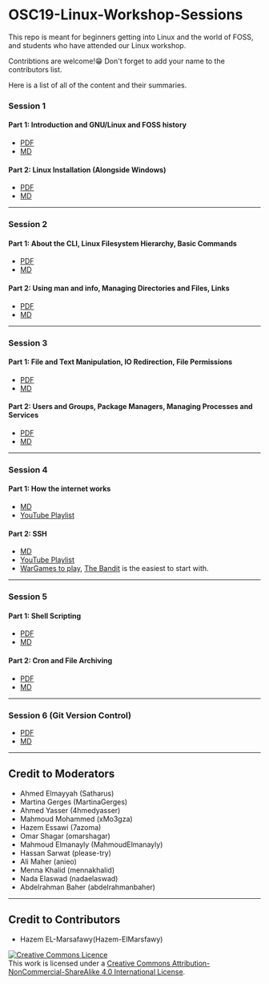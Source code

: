 # OSC19-Linux-Workshop-Sessions

This repo is meant for beginners getting into Linux and the world of FOSS, and students who have attended our Linux workshop. 

Contribtions are welcome!😁 Don't forget to add your name to the contributors list.


Here is a list of all of the content and their summaries.

### Session 1
#### Part 1: Introduction and GNU/Linux and FOSS history
- [PDF](./PDFs/Session%201/Session%231Part1.pdf)
- [MD](./Session%231Part1.md)

#### Part 2: Linux Installation (Alongside Windows)
- [PDF](./PDFs/Session%201/Session%231Part2.pdf)
- [MD](./Session%231Part2.md)
_________________
### Session 2
#### Part 1: About the CLI, Linux Filesystem Hierarchy, Basic Commands
- [PDF](./PDFs/Session%202/Session%232Part1.pdf)
- [MD](./Session%232Part1.md)

#### Part 2: Using man and info, Managing Directories and Files, Links
- [PDF](./PDFs/Session%202/Session%232Part2.pdf)
- [MD](./Session%232Part2.md)
_________________
### Session 3
#### Part 1: File and Text Manipulation, IO Redirection, File Permissions
- [PDF](./PDFs/Session%203/Session%233Part1.pdf)
- [MD](./Session%233Part1.md)

#### Part 2: Users and Groups, Package Managers, Managing Processes and Services
- [PDF](./PDFs/Session%203/Session%233Part2.pdf)
- [MD](./Session%233Part2.md)
_________________
### Session 4
#### Part 1: How the internet works
- [MD](./Session%234Part1.md)
- [YouTube Playlist](https://www.youtube.com/playlist?list=PLzdnOPI1iJNfMRZm5DDxco3UdsFegvuB7&)

#### Part 2: SSH
- [MD](./Session%234Part2.md)
- [YouTube Playlist](https://www.youtube.com/playlist?list=PLtK75qxsQaMII75AbcuIruao1k2qdxwjg&)
- [WarGames to play](http://overthewire.org/wargames), [The Bandit](http://overthewire.org/wargames/bandit/) is the easiest to start with.
_________________
### Session 5
#### Part 1: Shell Scripting
- [PDF](./PDFs/Session%205/Session%235Part1.pdf)
- [MD](./Session%235Part1.md)

#### Part 2: Cron and File Archiving
- [PDF](./PDFs/Session%205/Session%235Part2.pdf)
- [MD](./Session%235Part2.md)
_________________
### Session 6 (Git Version Control)
- [PDF](./PDFs/Session%206/Session%236.pdf)
- [MD](./Session%236.md)
_________________
## Credit to Moderators 
* Ahmed Elmayyah (Satharus)
* Martina Gerges (MartinaGerges)
* Ahmed Yasser (4hmedyasser)
* Mahmoud Mohammed (xMo3gza)
* Hazem Essawi (7azoma)
* Omar Shagar (omarshagar)
* Mahmoud Elmanayly (MahmoudElmanayly)
* Hassan Sarwat (please-try)
* Ali Maher (anieo)
* Menna Khalid (mennakhalid)
* Nada Elaswad (nadaelaswad)
* Abdelrahman Baher (abdelrahmanbaher)
___________________
## Credit to Contributors
* Hazem EL-Marsafawy(Hazem-ElMarsfawy)

<a rel="license" href="http://creativecommons.org/licenses/by-nc-sa/4.0/"><img alt="Creative Commons Licence" style="border-width:0" src="https://i.creativecommons.org/l/by-nc-sa/4.0/88x31.png" /></a><br />This work is licensed under a <a rel="license" href="http://creativecommons.org/licenses/by-nc-sa/4.0/">Creative Commons Attribution-NonCommercial-ShareAlike 4.0 International License</a>.
